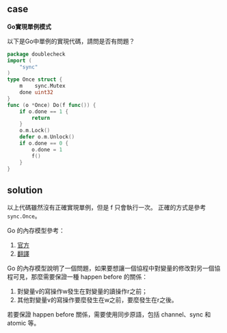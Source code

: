 ## case

**Go實現單例模式**

以下是Go中單例的實現代碼，請問是否有問題？

```go
package doublecheck
import (
	"sync"
)
type Once struct {
	m    sync.Mutex
	done uint32
}
func (o *Once) Do(f func()) {
	if o.done == 1 {
		return
	}
	o.m.Lock()
	defer o.m.Unlock()
	if o.done == 0 {
		o.done = 1
		f()
	}
}
```

## solution

以上代碼雖然沒有正確實現單例，但是 f 只會執行一次。
正確的方式是參考 `sync.Once`。

Go 的內存模型參考：
1. [官方](https://golang.org/ref/mem)
2. [翻譯](https://www.pengrl.com/p/34119/)

Go 的內存模型說明了一個問題，如果要想讓一個協程中對變量的修改對另一個協程可見，那麼需要保證一種 happen before 的關係：
1. 對變量v的寫操作w發生在對變量的讀操作r之前；
2. 其他對變量v的寫操作要麼發生在w之前，要麼發生在r之後。

若要保證 happen before 關係，需要使用同步原語，包括 channel、sync 和 atomic 等。
